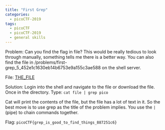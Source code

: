 ```yaml
---
title: "First Grep"
categories:
  - picoCTF-2019
tags:
  - picoCTF
  - picoCTF-2019
  - general skills
---
```


Problem: Can you find the flag in file? This would be really tedious to look through manually, something tells me there is a better way. You can also find the file in /problems/first-grep_5_452e1c1630eb14b6753e9a155c3ae588 on the shell server.


File: [THE_FILE](https://github.com/Yorzaren/ctf/raw/master/picoCTF-2019/problem-files/first-grep "Download file")

Solution: Login into the shell and navigate to the file or download the file. Once in the directory. Type: ```cat file | grep pico```

Cat will print the contents of the file, but the file has a lot of text in it. So the best move is to use grep as the title of the problem implies. You use the `|` (pipe) to chain commands together.

Flag: ```picoCTF{grep_is_good_to_find_things_887251c6}```